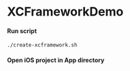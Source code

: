 # XCFrameworkDemo

#### Run script 
```
./create-xcframework.sh
```

#### Open iOS project in App directory
